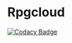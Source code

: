 # Rpgcloud
[![Codacy Badge](https://api.codacy.com/project/badge/Grade/44c87fe9981b4a62a2dfe040687463b0)](https://app.codacy.com/app/Nicodemos305/Rpgcloud?utm_source=github.com&utm_medium=referral&utm_content=Nicodemos305/Rpgcloud&utm_campaign=Badge_Grade_Dashboard)
